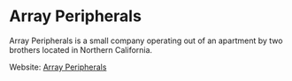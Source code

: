 # Array Peripherals 

Array Peripherals is a small company operating out of an apartment by two brothers located in Northern California.

Website: [Array Peripherals](www.arrayperipherals.com)  
